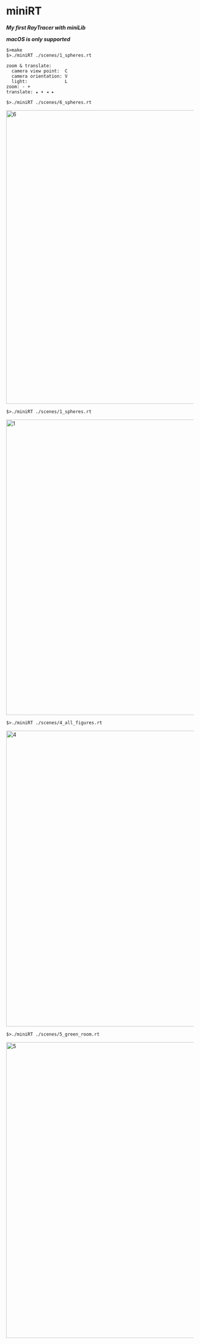 # miniRT
***My first RayTracer with miniLib***

***macOS is only supported***

```
$>make
$>./miniRT ./scenes/1_spheres.rt
```

```
zoom & translate:
  camera view point:  C
  camera orientation: V
  light:              L
zoom: - + 
translate: ▴ ▾ ◂ ▸
```

```
$>./miniRT ./scenes/6_spheres.rt
```
<img width="786" alt="6" src="https://user-images.githubusercontent.com/89840597/167454301-f30c9318-28d3-4390-b79d-4a5266f7131b.png">

```
$>./miniRT ./scenes/1_spheres.rt
```
<img width="791" alt="1" src="https://user-images.githubusercontent.com/89840597/166673586-8d464bd0-b61a-4567-9423-bed48879ad7f.png">

```
$>./miniRT ./scenes/4_all_figures.rt
```
<img width="792" alt="4" src="https://user-images.githubusercontent.com/89840597/166673755-6ba225f3-0e25-4d1a-a4d0-f3d6392e3132.png">

```
$>./miniRT ./scenes/5_green_room.rt
```
<img width="792" alt="5" src="https://user-images.githubusercontent.com/89840597/166673690-fd9c22dd-5bc9-4cb9-b084-68470ade9efc.png">
